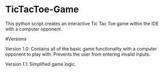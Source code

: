 # TicTacToe-Game

This python script creates an interactive Tic Tac Toe game within the IDE with a computer opponent.


#Versions

  Version 1.0:
    Contains all of the basic game functionality with a computer opponent to play with.
    Prevents the user from entering invalid inputs.
    
  Version 1.1:
    Simplified game logic.
